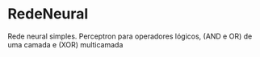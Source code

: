 # RedeNeural
Rede neural simples. Perceptron para operadores lógicos, (AND e OR) de uma camada e (XOR) multicamada
